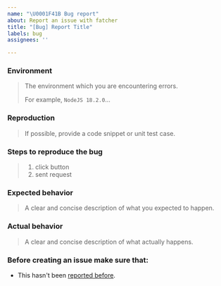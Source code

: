 ```yaml
---
name: "\U0001F41B Bug report"
about: Report an issue with fatcher
title: "[Bug] Report Title"
labels: bug
assignees: ''

---
```


### Environment

> The environment which you are encountering errors.
>
> For example, `NodeJS 18.2.0`...

### Reproduction

> If possible, provide a code snippet or unit test case.

### Steps to reproduce the bug

> 1. click button
> 2. sent request

### Expected behavior

> A clear and concise description of what you expected to happen.

### Actual behavior

> A clear and concise description of what actually happens.

### Before creating an issue make sure that:

-   This hasn't been [reported before](https://github.com/fatcherjs/fatcher/issues).
